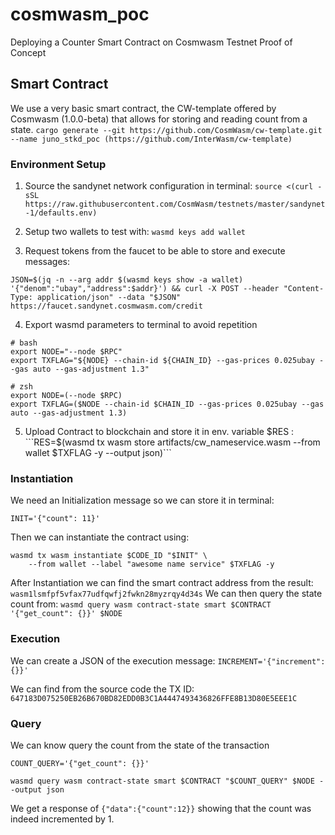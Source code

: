 # cosmwasm_poc
Deploying a Counter Smart Contract on Cosmwasm Testnet Proof of Concept
## Smart Contract 
We use a very basic smart contract, the CW-template offered by Cosmwasm (1.0.0-beta) that allows for storing and reading count from a state.
```cargo generate --git https://github.com/CosmWasm/cw-template.git --name juno_stkd_poc (https://github.com/InterWasm/cw-template)```
### Environment Setup
1. Source the sandynet network configuration in terminal: `source <(curl -sSL https://raw.githubusercontent.com/CosmWasm/testnets/master/sandynet-1/defaults.env)`

2. Setup two wallets to test with: ```wasmd keys add wallet```

3. Request tokens from the faucet to be able to store and execute messages:
 ```
 JSON=$(jq -n --arg addr $(wasmd keys show -a wallet) '{"denom":"ubay","address":$addr}') && curl -X POST --header "Content-Type: application/json" --data "$JSON" https://faucet.sandynet.cosmwasm.com/credit
```

4. Export wasmd parameters to terminal to avoid repetition
```
# bash
export NODE="--node $RPC"
export TXFLAG="${NODE} --chain-id ${CHAIN_ID} --gas-prices 0.025ubay --gas auto --gas-adjustment 1.3"

# zsh
export NODE=(--node $RPC)
export TXFLAG=($NODE --chain-id $CHAIN_ID --gas-prices 0.025ubay --gas auto --gas-adjustment 1.3)
```

5. Upload Contract to blockchain and store it in env. variable $RES : 
```RES=$(wasmd tx wasm store artifacts/cw_nameservice.wasm --from wallet $TXFLAG -y --output json)```

### Instantiation
We need an Initialization message so we can store it in terminal: 
```
INIT='{"count": 11}'
```
Then we can instantiate the contract using: 
```
wasmd tx wasm instantiate $CODE_ID "$INIT" \
    --from wallet --label "awesome name service" $TXFLAG -y
```
After Instantiation we can find the smart contract address from the result: `wasm1lsmfpf5vfax77udfqwfj2fwkn28myzrqy4d34s`
We can then query the state count from: `wasmd query wasm contract-state smart $CONTRACT '{"get_count": {}}' $NODE`

### Execution
We can create a JSON of the execution message: `INCREMENT='{"increment": {}}'`

We can find from the source code the TX ID: `647183D075250EB26B670BD82EDD0B3C1A4447493436826FFE8B13D80E5EEE1C`

### Query
We can know query the count from the state of the transaction
```
COUNT_QUERY='{"get_count": {}}'
```
```wasmd query wasm contract-state smart $CONTRACT "$COUNT_QUERY" $NODE --output json```

We get a response of `{"data":{"count":12}}` showing that the count was indeed incremented by 1.
